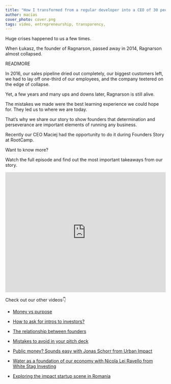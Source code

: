 ```yaml
---
title: "How I transformed from a regular developer into a CEO of 30 people company overnight"
author: macias
cover_photo: cover.png
tags: video, entrepreneurship, transparency,
---
```

Huge crises happened to us a few times.

When Łukasz, the founder of Ragnarson, passed away in 2014, Ragnarson almost collapsed.

READMORE

In 2016, our sales pipeline dried out completely, our biggest customers left, we had to lay off one-third of our employees, and the company teetered on the edge of collapse.

Yet, a few years and many ups and downs later, Ragnarson is still alive.

The mistakes we made were the best learning experience we could hope for. They led us to where we are today.  

That’s why we share our story to show founders that determination and perseverance are important elements of running any business.

Recently our CEO Maciej had the opportunity to do it during Founders Story at RootCamp.

Want to know more?

Watch the full episode and find out the most important takeaways from our story.

<iframe width="100%" height="378" src="https://www.youtube.com/embed/pmztpgrrvic" frameborder="0" allow="accelerometer; autoplay; clipboard-write; encrypted-media; gyroscope; picture-in-picture" allowfullscreen></iframe>

Check out our other videos👇

* [Money vs purpose](https://youtu.be/RoYjXkKpci0)  

* [How to ask for intros to investors?](https://youtu.be/Wzmwwi51XN4)

* [The relationship between founders](https://youtu.be/w0bft9bNrg0)

* [Mistakes to avoid in your pitch deck](https://youtu.be/LWmBceXCnTE)

* [Public money? Sounds easy with Jonas Schorr from Urban Impact](https://www.youtube.com/watch?v=UXN5QES0lbA)

* [Water as a foundation of our economy with Nicola Lei Ravello from White Stag Investing](https://www.youtube.com/watch?v=pESX_jIALs0)

* [Exploring the impact startup scene in Romania](https://youtu.be/ALKRm-AE7ns)
